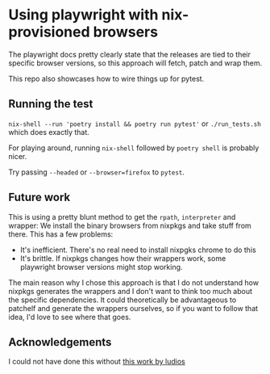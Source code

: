 # Using playwright with nix-provisioned browsers

The playwright docs pretty clearly state that the releases are tied to their
specific browser versions, so this approach will fetch, patch and wrap them.

This repo also showcases how to wire things up for pytest.

## Running the test

`nix-shell --run 'poetry install && poetry run pytest'` or `./run_tests.sh` which does exactly
that.

For playing around, running `nix-shell` followed by `poetry shell` is probably nicer.

Try passing `--headed` or `--browser=firefox` to `pytest`.

## Future work

This is using a pretty blunt method to get the `rpath`, `interpreter` and wrapper: We install the
binary browsers from nixpkgs and take stuff from there. This has a few problems:

- It's inefficient. There's no real need to install nixpgks chrome to do this
- It's brittle. If nixpkgs changes how their wrappers work, some playwright browser versions might
    stop working.

The main reason why I chose this approach is that I do not understand how nixpkgs generates the
wrappers and I don't want to think too much about the specific dependencies. It could
theoretically be advantageous to patchelf and generate the wrappers ourselves, so if you want to
follow that idea, I'd love to see where that goes.

## Acknowledgements

I could not have done this without [this work by ludios](https://github.com/ludios/nixos-playwright)
